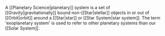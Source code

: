 A [[Planetary Science|planetary]] system is a set of [[Gravity|gravitationally]] bound non-[[Star|stellar]] objects in or out of [[Orbit|orbit]] around a [[Star|star]] or [[Star System|star system]]. The term 'exoplanetary system' is used to refer to other planetary systems than our [[Solar System]].